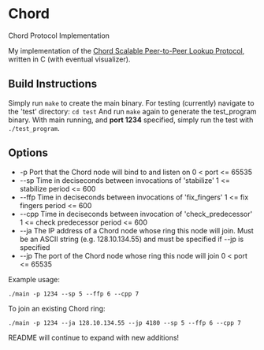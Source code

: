 # Chord
Chord Protocol Implementation

My implementation of the [Chord Scalable Peer-to-Peer Lookup Protocol](https://pdos.csail.mit.edu/papers/ton:chord/paper-ton.pdf), written in C (with eventual visualizer).

## Build Instructions
Simply run ```make``` to create the main binary.
For testing (currently) navigate to the 'test' directory:
```cd test```
And run ```make``` again to generate the test_program binary.
With main running, and **port 1234** specified, simply run the test with ```./test_program```.

## Options
- -p <Number> Port that the Chord node will bind to and listen on 0 < port <= 65535
- --sp <Number> Time in deciseconds between invocations of 'stabilize' 1 <= stabilize period <= 600
- --ffp <Number> Time in deciseconds between invocations of 'fix_fingers' 1 <= fix fingers period <= 600
- --cpp <Number> Time in deciseconds between invocation of 'check_predecessor' 1 <= check predecessor period <= 600
- --ja <String> The IP address of a Chord node whose ring this node will join. Must be an ASCII string (e.g. 128.10.134.55) and must be specified if --jp is specified
- --jp <Number> The port of the Chord node whose ring this node will join 0 < port <= 65535

Example usage:

```./main -p 1234 --sp 5 --ffp 6 --cpp 7 ```

To join an existing Chord ring:

```./main -p 1234 --ja 128.10.134.55 --jp 4180 --sp 5 --ffp 6 --cpp 7 ```


README will continue to expand with new additions!

